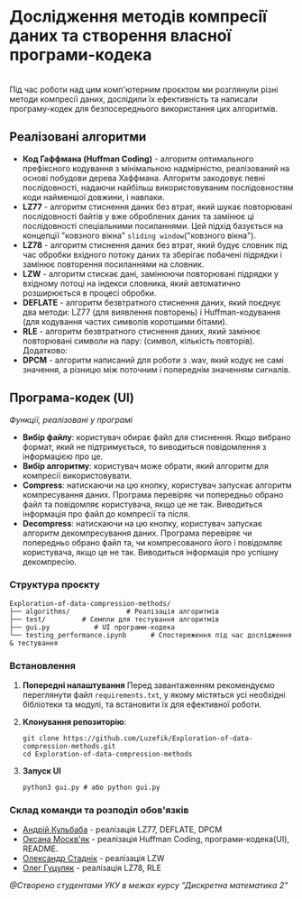 # Дослiдження методiв компресiї даних та створення власної програми-кодека
<br> Під час роботи над цим комп'ютерним проєктом ми розглянули різні методи компресії даних, дослідили їх ефективність та написали програму-кодек для безпосереднього використання цих алгоритмів.


## Реалізовані алгоритми 

- **Код Гаффмана (Huffman Coding)** - алгоритм оптимального префіксного кодування з мінімальною надмірністю, реалізований на основі побудови дерева Хаффмана. Алгоритм закодовує певні послідовності, надаючи найбільш використовуваним послідовностям коди найменшої довжини, і навпаки.
- **LZ77** - алгоритм стиснення даних без втрат, який шукає повторювані послідовності байтів у вже оброблених даних та замінює ці послідовності спеціальними посиланнями. Цей підхід базується на концепції "ковзного вікна" `sliding window`("ковзного вікна").
- **LZ78** - алгоритм стиснення даних без втрат, який будує словник під час обробки вхідного потоку даних та зберігає побачені підрядки і замінює повторення посиланнями на словник.
- **LZW** - алгоритм стискає дані, замінюючи повторювані підрядки у вхідному потоці на індекси словника, який автоматично розширюється в процесі обробки. 
- **DEFLATE** - алгоритм безвтратного стиснення даних, який поєднує два методи: LZ77 (для виявлення повторень) і Huffman-кодування (для кодування частих символів коротшими бітами).
- **RLE** - алгоритм безвтратного стиснення даних, який замінює повторювані символи на пару: (символ, кількість повторів).
Додатково: 
- **DPCM** - алгоритм написаний для роботи з .wav, який кодує не самі значення, а різницю між поточним і попереднім значенням сигналів. 

## Програма-кодек (UI)
<i>Функції, реалізовані у програмі</i>
- **Вибір файлу**: користувач обирає файл для стиснення. Якщо вибрано формат, який не підтримується, то виводиться повідомлення з інформацією про це.
- **Вибір алгоритму**: користувач може обрати, який алгоритм для компресії використовувати.
- **Compress**: натискаючи на цю кнопку, користувач запускає алгоритм компресування даних. Програма перевіряє чи попередньо обрано файл та повідомляє користувача, якщо це не так. Виводиться інформація про файл до компресії та після.
- **Decompress**:  натискаючи на цю кнопку, користувач запускає алгоритм декомпресування даних. Програма перевіряє чи попередньо обрано файл та, чи компресованого його і повідомляє користувача, якщо це не так. Виводиться інформація про успішну декомпресію.

### Структура проєкту
```
Exploration-of-data-compression-methods/
├── algorithms/              # Реалізація алгоритмів
├── test/         # Семпли для тестування алгоритмів
├── gui.py           # UI програми-кодека
└── testing_performance.ipynb      # Спостереження під час дослідження & тестування
```
### Встановлення
1. **Попередні налаштування**
  Перед завантаженням рекомендуємо переглянути файл `requirements.txt`, у якому містяться усі необхідні бібліотеки та модулі, та встановити їх для ефективної роботи.
2. **Клонування репозиторію**:

   ```
   git clone https://github.com/Luzefik/Exploration-of-data-compression-methods.git
   cd Exploration-of-data-compression-methods
   ```
3. **Запуск UI**
   ```
   python3 gui.py # або python gui.py
   ```
### Склад команди та розподіл обов'язків
- [Андрій Кульбаба](https://github.com/Luzefik) - реалізація LZ77, DEFLATE, DPCM
- [Оксана Москв'як](https://github.com/okqsna) - реалізація Huffman Coding, програми-кодека(UI), README.
- [Олександр Стаднік](https://github.com/Stalex575) - реалізація LZW
- [Олег Гуцуляк](https://github.com/intersect1on) - реалізація LZ78, RLE

<i>@Створено студентами УКУ в межах курсу "Дискретна математика 2"</i>
